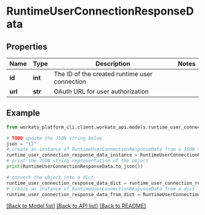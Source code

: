 # RuntimeUserConnectionResponseData


## Properties

Name | Type | Description | Notes
------------ | ------------- | ------------- | -------------
**id** | **int** | The ID of the created runtime user connection | 
**url** | **str** | OAuth URL for user authorization | 

## Example

```python
from workato_platform_cli.client.workato_api.models.runtime_user_connection_response_data import RuntimeUserConnectionResponseData

# TODO update the JSON string below
json = "{}"
# create an instance of RuntimeUserConnectionResponseData from a JSON string
runtime_user_connection_response_data_instance = RuntimeUserConnectionResponseData.from_json(json)
# print the JSON string representation of the object
print(RuntimeUserConnectionResponseData.to_json())

# convert the object into a dict
runtime_user_connection_response_data_dict = runtime_user_connection_response_data_instance.to_dict()
# create an instance of RuntimeUserConnectionResponseData from a dict
runtime_user_connection_response_data_from_dict = RuntimeUserConnectionResponseData.from_dict(runtime_user_connection_response_data_dict)
```
[[Back to Model list]](../README.md#documentation-for-models) [[Back to API list]](../README.md#documentation-for-api-endpoints) [[Back to README]](../README.md)


